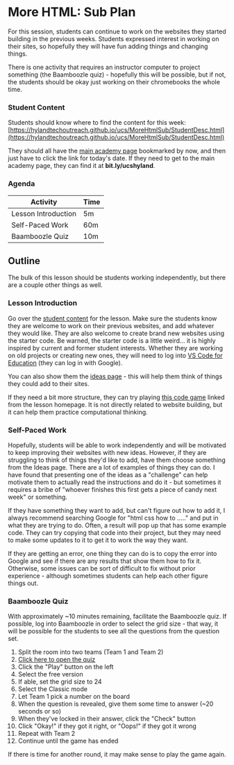 # More HTML: Sub Plan
For this session, students can continue to work on the websites they started building in the previous weeks. Students expressed interest in working on their sites, so hopefully they will have fun adding things and changing things.

There is one activity that requires an instructor computer to project something (the Baamboozle quiz) - hopefully this will be possible, but if not, the students should be okay just working on their chromebooks the whole time.

### Student Content
Students should know where to find the content for this week: [https://hylandtechoutreach.github.io/ucs/MoreHtmlSub/StudentDesc.html](https://hylandtechoutreach.github.io/ucs/MoreHtmlSub/StudentDesc.html)

They should all have the [main academy page](https://hylandtechoutreach.github.io/ucs/) bookmarked by now, and then just have to click the link for today's date. If they need to get to the main academy page, they can find it at **bit.ly/ucshyland**.

### Agenda
| Activity | Time |
|-|-|
| Lesson Introduction | 5m |
| Self-Paced Work | 60m |
| Baamboozle Quiz | 10m |

## Outline
The bulk of this lesson should be students working independently, but there are a couple other things as well.

### Lesson Introduction
Go over the [student content](https://hylandtechoutreach.github.io/ucs/MoreHtmlSub/StudentDesc.html) for the lesson. Make sure the students know they are welcome to work on their previous websites, and add whatever they would like. They are also welcome to create brand new websites using the starter code. Be warned, the starter code is a little weird... it is highly inspired by current and former student interests. Whether they are working on old projects or creating new ones, they will need to log into [VS Code for Education](https://vscodeedu.com/) (they can log in with Google).

You can also show them the [ideas page](https://hylandtechoutreach.github.io/ucs/MoreHtmlSub/Ideas.html) - this will help them think of things they could add to their sites.

If they need a bit more structure, they can try playing [this code game](https://www.w3schools.com/codegame/) linked from the lesson homepage. It is not directly related to website building, but it can help them practice computational thinking.

### Self-Paced Work
Hopefully, students will be able to work independently and will be motivated to keep improving their websites with new ideas. However, if they are struggling to think of things they'd like to add, have them choose something from the Ideas page. There are a lot of examples of things they can do. I have found that presenting one of the ideas as a "challenge" can help motivate them to actually read the instructions and do it - but sometimes it requires a bribe of "whoever finishes this first gets a piece of candy next week" or something.

If they have something they want to add, but can't figure out how to add it, I always recommend searching Google for "html css how to ....." and put in what they are trying to do. Often, a result will pop up that has some example code. They can try copying that code into their project, but they may need to make some updates to it to get it to work the way they want.

If they are getting an error, one thing they can do is to copy the error into Google and see if there are any results that show them how to fix it. Otherwise, some issues can be sort of difficult to fix without prior experience - although sometimes students can help each other figure things out.

### Baamboozle Quiz
With approximately ~10 minutes remaining, facilitate the Baamboozle quiz. If possible, log into Baamboozle in order to select the grid size - that way, it will be possible for the students to see all the questions from the question set.

1. Split the room into two teams (Team 1 and Team 2)
1. [Click here to open the quiz](https://www.baamboozle.com/game/2574964)
1. Click the "Play" button on the left
1. Select the free version
1. If able, set the grid size to 24
1. Select the Classic mode
1. Let Team 1 pick a number on the board
1. When the question is revealed, give them some time to answer (~20 seconds or so)
1. When they've locked in their answer, click the "Check" button
1. Click "Okay!" if they got it right, or "Oops!" if they got it wrong
1. Repeat with Team 2
1. Continue until the game has ended

If there is time for another round, it may make sense to play the game again.
